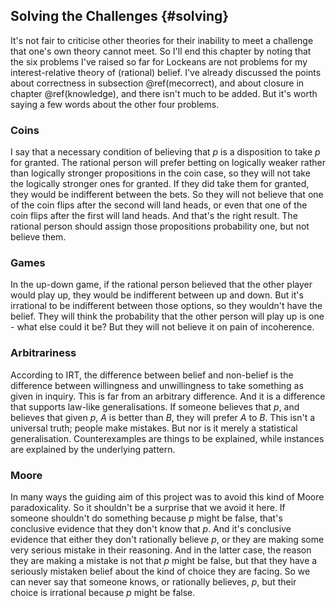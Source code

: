 ## Solving the Challenges {#solving}

It's not fair to criticise other theories for their inability to meet a challenge that one's own theory cannot meet. So I'll end this chapter by noting that the six problems I've raised so far for Lockeans are not problems for my interest-relative theory of (rational) belief. I've already discussed the points about correctness in subsection \@ref(mecorrect), and about closure in chapter \@ref(knowledge), and there isn't much to be added. But it's worth saying a few words about the other four problems.

### Coins

I say that a necessary condition of believing that $p$ is a disposition to take $p$ for granted. The rational person will prefer betting on logically weaker rather than logically stronger propositions in the coin case, so they will not take the logically stronger ones for granted. If they did take them for granted, they would be indifferent between the bets. So they will not believe that one of the coin flips after the second will land heads, or even that one of the coin flips after the first will land heads. And that's the right result. The rational person should assign those propositions probability one, but not believe them.

### Games

In the up-down game, if the rational person believed that the other player would play up, they would be indifferent between up and down. But it's irrational to be indifferent between those options, so they wouldn't have the belief. They will think the probability that the other person will play up is one - what else could it be? But they will not believe it on pain of incoherence.

### Arbitrariness

According to IRT, the difference between belief and non-belief is the difference between willingness and unwillingness to take something as given in inquiry. This is far from an arbitrary difference. And it is a difference that supports law-like generalisations. If someone believes that $p$, and believes that given $p$, $A$ is better than $B$, they will prefer $A$ to $B$. This isn't a universal truth; people make mistakes. But nor is it merely a statistical generalisation. Counterexamples are things to be explained, while instances are explained by the underlying pattern.

### Moore

In many ways the guiding aim of this project was to avoid this kind of Moore paradoxicality. So it shouldn't be a surprise that we avoid it here. If someone shouldn't do something because $p$ might be false, that's conclusive evidence that they don't know that $p$. And it's conclusive evidence that either they don't rationally believe $p$, or they are making some very serious mistake in their reasoning. And in the latter case, the reason they are making a mistake is not that $p$ might be false, but that they have a seriously mistaken belief about the kind of choice they are facing. So we can never say that someone knows, or rationally believes, $p$, but their choice is irrational because $p$ might be false.


